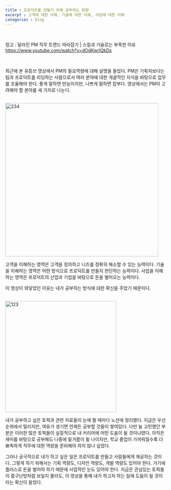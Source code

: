 ```yaml
---
title : 프로덕트를 만들기 위해 공부하는 방향
excerpt : 고객에 대한 이해, 기술에 대한 이해, 사업에 대한 이해
categories : blog
---
```


<br>

참고 : 달라진 PM 직무 트렌드 따라잡기 \| 스킬과 기술로는 부족한 이유 <https://www.youtube.com/watch?v=dOdKwrIQkDs>

<br>

최근에 본 유튜브 영상에서 PM의 필요역량에 대해 설명을 들었다. PM은 기획자보다는 팀과 프로덕트를 리딩하는 사람으로서 여러 분야에 대한 개괄적인 지식을 바탕으로 업무를 조율해야 한다. 좋게 말하면 만능이지만, 나쁘게 말하면 잡부다. 영상에서는 PM이 고려해야 할 분야를 세 가지로 나눈다.

<br>

<img width="479" alt="234" src="https://user-images.githubusercontent.com/112374186/235335273-2bb013e3-db72-4e7d-8727-b832e63d73d5.png">

고객을 이해하는 영역은 고객을 정의하고 니즈를 정확히 해소할 수 있는 능력이다.
기술을 이해하는 영역은 어떤 방식으로 프로덕트를 만들지 판단하는 능력이다.
사업을 이해하는 영역은 프로덕트의 산업과 기업을 바탕으로 돈을 벌어오는 능력이다.

이 영상이 와닿았던 이유는 내가 공부하는 방식에 대한 확신을 주었기 때문이다. 

<br>

<img width="347" alt="123" src="https://user-images.githubusercontent.com/112374186/235335271-cd17a23f-b424-4d5a-88f9-f21a2ebeac9a.png">

내가 공부하고 싶은 토픽과 관련 자료들이 눈에 띌 때마다 노션에 정리했다. 지금은 우선순위에서 밀리지만, 여유가 생기면 언제든 공부할 것들이 쌓여있다. 다만 늘 고민했던 부분은 이러한 많은 토픽들이 실질적으로 내 커리어에 어떤 도움이 될 것이냐였다. 아직은 재미를 바탕으로 공부해도 나중에 밑거름이 될 나이지만, 학교 졸업이 가까워질수록 더 뾰족하게 직무에 대한 역량을 준비해야 하지 않나 싶었다.

그러나 궁극적으로 내가 하고 싶은 일은 프로덕트를 만들고 사람들에게 제공하는 것이다. 그렇게 하기 위해서는 기획 역량도, 디자인 역량도, 개발 역량도 있어야 한다. 거기에 플러스로 돈을 벌어야 하기 때문에 사업적인 눈도 있어야 한다. 지금은 관심있는 토픽들이 중구난방처럼 보일지 몰라도, 이 영상을 통해 내가 하고자 하는 일에 도움이 될 것이라는 확신이 들었다. 

<br>
